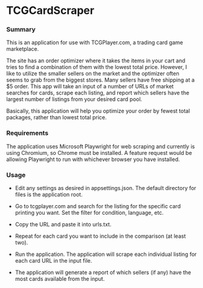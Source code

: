 # TCGCardScraper

### Summary
This is an application for use with TCGPlayer.com, a trading card game marketplace.  

The site has an order optimizer where it takes the items in your cart and tries to find a combination of them with the lowest total price.  However, I like to utilize the smaller sellers on the market and the optimizer often seems to grab from the biggest stores.  Many sellers have free shipping at a $5 order.  This app will take an input of a number of URLs of market searches for cards, scrape each listing, and report which sellers have the largest number of listings from your desired card pool.

Basically, this application will help you optimize your order by fewest total packages, rather than lowest total price.

### Requirements
The application uses Microsoft Playwright for web scraping and currently is using Chromium, so Chrome must be installed.  A feature request would be allowing Playwright to run with whichever browser you have installed.

### Usage
- Edit any settings as desired in appsettings.json. The default directory for files is the application root.
  
- Go to tcgplayer.com and search for the listing for the specific card printing you want.  Set the filter for condition, language, etc.
  
- Copy the URL and paste it into urls.txt.
  
- Repeat for each card you want to include in the comparison (at least two).

- Run the application.  The application will scrape each individual listing for each card URL in the input file.

- The application will generate a report of which sellers (if any) have the most cards available from the input.

